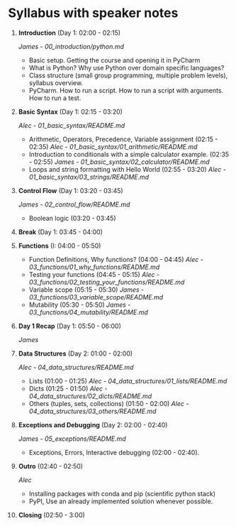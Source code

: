 # Syllabus with speaker notes
1. **Introduction** (Day 1: 02:00 - 02:15) 
    
    *James - 00_introduction/python.md*
     
    -  Basic setup.  Getting the course and opening it in PyCharm
    -  What is Python?  Why use Python over domain specific languages?
    -  Class  structure  (small  group  programming,  multiple  problem  levels),  syllabus overview.
    -  PyCharm.  How to run a script.  How to run a script with arguments.  How to run a test.
2. **Basic Syntax** (Day 1: 02:15 - 03:20)
    
    *Alec - 01_basic_syntax/README.md*
    
    - Arithmetic, Operators, Precedence, Variable assignment (02:15 - 02:35) *Alec - 01_basic_syntax/01_arithmetic/README.md*
    - Introduction to conditionals with a simple calculator example. (02:35 - 02:55) *James - 01_basic_syntax/02_calculator/README.md*
    - Loops and string formatting with Hello World (02:55 - 03:20) *Alec - 01_basic_syntax/03_strings/README.md*
3. **Control Flow** (Day 1: 03:20 - 03:45)
    
    *James - 02_control_flow/README.md*
    
    - Boolean logic (03:20 - 03:45)
    
4. **Break** (Day 1: 03:45 - 04:00)

5. **Functions** (I: 04:00 - 05:50)
    - Function Definitions, Why functions? (04:00 - 04:45) *Alec - 03_functions/01_why_functions/README.md*
    - Testing your functions (04:45 - 05:15) *Alec - 03_functions/02_testing_your_functions/README.md*
    - Variable scope (05:15 - 05:30) *James - 03_functions/03_variable_scope/README.md*
    - Mutability (05:30 - 05:50) *James - 03_functions/04_mutability/README.md*
6. **Day 1 Recap** (Day 1: 05:50 - 06:00)
    
    *James*

7. **Data Structures** (Day 2: 01:00 - 02:00)
    
    *Alec - 04_data_structures/README.md*
    
    - Lists (01:00 - 01:25) *Alec - 04_data_structures/01_lists/README.md*
    - Dicts (01:25 - 01:50) *Alec - 04_data_structures/02_dicts/README.md*
    - Others (tuples, sets, collections) (01:50 - 02:00) *Alec - 04_data_structures/03_others/README.md*

8. **Exceptions and Debugging** (Day 2: 02:00 - 02:40)
    
    *James - 05_exceptions/README.md*
    
    - Exceptions, Errors, Interactive debugging (02:00 - 02:40).
    
9. **Outro** (02:40 - 02:50)
    
    *Alec*
    
    - Installing packages with conda and pip (scientific python stack)
    - PyPI, Use an already implemented solution whenever possible.
    
10. **Closing** (02:50 - 3:00)
     

